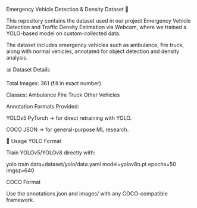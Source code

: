 Emergency Vehicle Detection & Density Dataset 🚨

This repository contains the dataset used in our project Emergency Vehicle Detection and Traffic Density Estimation via Webcam, where we trained a YOLO-based model on custom-collected data.

The dataset includes emergency vehicles such as ambulance, fire truck, along with normal vehicles, annotated for object detection and density analysis.


📊 Dataset Details

Total Images: 361 (fill in exact number)

Classes:
Ambulance
Fire Truck
Other Vehicles

Annotation Formats Provided:

YOLOv5 PyTorch → for direct retraining with YOLO.

COCO JSON → for general-purpose ML research.

🚀 Usage
YOLO Format

Train YOLOv5/YOLOv8 directly with:

yolo train data=dataset/yolo/data.yaml model=yolov8n.pt epochs=50 imgsz=640

COCO Format

Use the annotations.json and images/ with any COCO-compatible framework.
